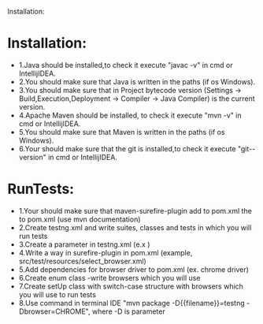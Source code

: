 
Installation: 

# Installation: 
- 1.Java should be installed,to check it execute "javac -v" in cmd or IntellijIDEA.
- 2.You should make sure that Java is written in the paths (if os Windows). 
- 3.You should make sure that in Project bytecode version (Settings -> Build,Execution,Deployment -> Compiler -> Java Compiler) is the current version. 
- 4.Apache Maven should be installed, to check it execute "mvn -v" in cmd or IntellijIDEA. 
- 5.You should make sure that Maven is written in the paths (if os Windows). 
- 6.Your should make sure that the git is installed,to check it execute "git--version" in cmd or IntellijIDEA.
# RunTests:
- 1.Your should make sure that maven-surefire-plugin add to pom.xml the to pom.xml (use mvn documentation)
- 2.Create testng.xml and write suites, classes and tests in which you will run tests
- 3.Create a parameter in testng.xml (е.х  <parameter name="browser" value="${browser}"/>)
- 4.Write a way  in surefire-plugin in pom.xml (example, src/test/resources/select_browser.xml)
- 5.Add dependencies for browser driver to pom.xml (ex. chrome driver)
- 6.Create enum class -write browsers which you will use
- 7.Create setUp class with switch-case structure with browsers which you will use to run tests
- 8.Use command  in terminal IDE "mvn package -D{{filename}}=testng -Dbrowser=CHROME", where -D is parameter
